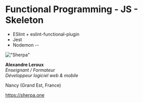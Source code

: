 # Functional Programming - JS - Skeleton

- ESlint + eslint-functional-plugin
- Jest
- Nodemon
--

!["Sherpa"](https://sherpa.one/images/sherpa-logotype-120.png)

__Alexandre Leroux__  
_Enseignant / Formateur_  
_Développeur logiciel web & mobile_

Nancy (Grand Est, France)

<https://sherpa.one>

